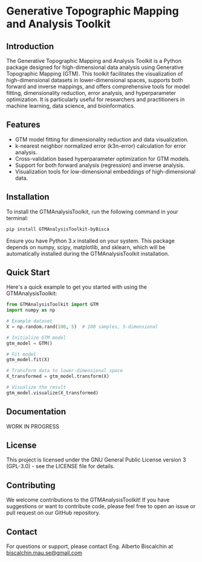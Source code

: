 # Generative Topographic Mapping and Analysis Toolkit
## Introduction

The Generative Topographic Mapping and Analysis Toolkit is a Python package designed for high-dimensional data analysis using Generative Topographic Mapping (GTM). This toolkit facilitates the visualization of high-dimensional datasets in lower-dimensional spaces, supports both forward and inverse mappings, and offers comprehensive tools for model fitting, dimensionality reduction, error analysis, and hyperparameter optimization. It is particularly useful for researchers and practitioners in machine learning, data science, and bioinformatics.

## Features

- GTM model fitting for dimensionality reduction and data visualization.
- k-nearest neighbor normalized error (k3n-error) calculation for error analysis.
- Cross-validation based hyperparameter optimization for GTM models.
- Support for both forward analysis (regression) and inverse analysis.
- Visualization tools for low-dimensional embeddings of high-dimensional data.

## Installation
To install the GTMAnalysisToolkit, run the following command in your terminal:
```bash
pip install GTMAnalysisToolkit-byBisca
```
Ensure you have Python 3.x installed on your system. This package depends on numpy, scipy, matplotlib, and sklearn, which will be automatically installed during the GTMAnalysisToolkit installation.

## Quick Start

Here's a quick example to get you started with using the GTMAnalysisToolkit:

```Python
from GTMAnalysisToolkit import GTM
import numpy as np

# Example dataset
X = np.random.rand(100, 5)  # 100 samples, 5-dimensional

# Initialize GTM model
gtm_model = GTM()

# Fit model
gtm_model.fit(X)

# Transform data to lower-dimensional space
X_transformed = gtm_model.transform(X)

# Visualize the result
gtm_model.visualize(X_transformed)
```

## Documentation

WORK IN PROGRESS

## License

This project is licensed under the GNU General Public License version 3 (GPL-3.0) - see the LICENSE file for details.

## Contributing
We welcome contributions to the GTMAnalysisToolkit! If you have suggestions or want to contribute code, please feel free to open an issue or pull request on our GitHub repository.

## Contact
For questions or support, please contact Eng. Alberto Biscalchin at biscalchin.mau.se@gmail.com